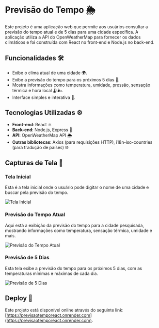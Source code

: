 # Previsão do Tempo 🌦️

Este projeto é uma aplicação web que permite aos usuários consultar a previsão do tempo atual e de 5 dias para uma cidade específica. A aplicação utiliza a API do OpenWeatherMap para fornecer os dados climáticos e foi construída com React no front-end e Node.js no back-end.

## Funcionalidades 🛠️

- Exibe o clima atual de uma cidade 🌍.
- Exibe a previsão do tempo para os próximos 5 dias 📅.
- Mostra informações como temperatura, umidade, pressão, sensação térmica e hora local 🌡️💧🌬️.
- Interface simples e interativa 🎨.

## Tecnologias Utilizadas ⚙️

- **Front-end**: React ⚛️
- **Back-end**: Node.js, Express 🚀
- **API**: OpenWeatherMap API 🌦️
- **Outras bibliotecas**: Axios (para requisições HTTP), i18n-iso-countries (para tradução de países) 🌐

## Capturas de Tela 📸

### Tela Inicial

Esta é a tela inicial onde o usuário pode digitar o nome de uma cidade e buscar pela previsão do tempo.

![Tela Inicial](https://github.com/user-attachments/assets/0744ae60-8f74-4e59-ad61-7a9cb4907329)


### Previsão do Tempo Atual

Aqui está a exibição da previsão do tempo para a cidade pesquisada, mostrando informações como temperatura, sensação térmica, umidade e mais.

![Previsão do Tempo Atual](https://github.com/user-attachments/assets/c62d5f65-1429-46c3-82aa-a4d74d444ac6)

### Previsão de 5 Dias

Esta tela exibe a previsão do tempo para os próximos 5 dias, com as temperaturas mínimas e máximas de cada dia.

![Previsão de 5 Dias](https://github.com/user-attachments/assets/349ef351-a9ba-4f1f-9a1c-0de45379b05f)

## Deploy 🚀

Este projeto está disponível online através do seguinte link: [https://previsaotemporeact.onrender.com](https://previsaotemporeact.onrender.com).
